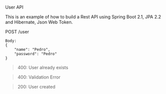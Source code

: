 User API

This is an example of how to build a Rest API using Spring Boot 2.1, JPA 2.2 and Hibernate, Json Web Token.

POST /user
```
Body:
{
	"name": "Pedro",
	"password": "Pedro"
}
```
> 400: User already exists

> 400: Validation Error

> 200: User created